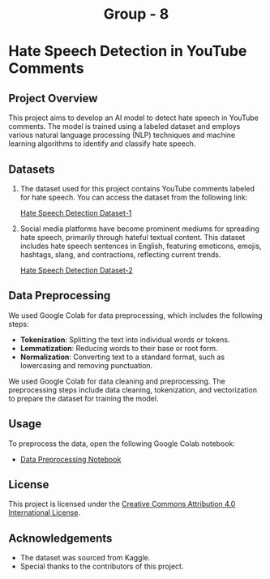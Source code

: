 <h1><p align = "center"> Group - 8 </p></h1>

# Hate Speech Detection in YouTube Comments

## Project Overview

This project aims to develop an AI model to detect hate speech in YouTube comments. The model is trained using a labeled dataset and employs various natural language processing (NLP) techniques and machine learning algorithms to identify and classify hate speech.

## Datasets

1) The dataset used for this project contains YouTube comments labeled for hate speech. You can access the dataset from the following link:

     [Hate Speech Detection Dataset-1](https://www.kaggle.com/datasets/reihanenamdari/youtube-toxicity-data)

2) Social media platforms have become prominent mediums for spreading hate speech, primarily through hateful textual content. This dataset includes hate speech sentences in English, featuring emoticons, emojis, hashtags, slang, and contractions, reflecting current trends. 

      [Hate Speech Detection Dataset-2](https://www.kaggle.com/datasets/waalbannyantudre/hate-speech-detection-curated-dataset?resource=download)

## Data Preprocessing

We used Google Colab for data preprocessing, which includes the following steps:
- **Tokenization**: Splitting the text into individual words or tokens.
- **Lemmatization**: Reducing words to their base or root form.
- **Normalization**: Converting text to a standard format, such as lowercasing and removing punctuation.

We used Google Colab for data cleaning and preprocessing. The preprocessing steps include data cleaning, tokenization, and vectorization to prepare the dataset for training the model.

## Usage

To preprocess the data, open the following Google Colab notebook:

- [Data Preprocessing Notebook](https://colab.research.google.com/drive/1A5slEYpLeHSVQIGhoAOGLGbcKHVqC7wT?usp=sharing)

## License

This project is licensed under the [Creative Commons Attribution 4.0 International License](https://creativecommons.org/licenses/by/4.0/).

## Acknowledgements

- The dataset was sourced from Kaggle.
- Special thanks to the contributors of this project.
